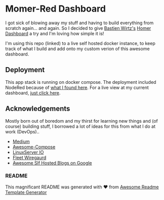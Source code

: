 
# Momer-Red Dashboard

I got sick of blowing away my stuff and having to build everything from scratch again... and again. So I decided to give [Bastien Wirtz's](https://github.com/bastienwirtz) [Homer Dashboard](https://github.com/bastienwirtz/homer) a try and I'm loving how simple it is! 

I'm using this repo (linked) to a live self hosted docker instance, to keep track of what I build and add onto my custom verion of this awesome dashboard.


## Deployment

This app stack is running on docker compose. The deployment included NodeRed because of [what I found here](https://flows.nodered.org/flow/4b6406c9a684c26ace0430dd1826e95d). For a live view at my current dashboard, [just click here](https://dashboard.molovestoshare.com/). 


## Acknowledgements

Mostly born out of boredom and my thirst for learning new things and (of course) building stuff, I borrowed a lot of ideas for this from what I do at work (DevOps)..

 - [Medium](https://medium.com/)
 - [Awesome-Compose](https://github.com/docker/awesome-compose)
 - [LinuxServer IO](https://www.linuxserver.io/)
 - [Fleet Wiregaurd](https://github.com/linuxserver/docker-wireguard)
 - [Awesome Slf Hosted Blogs on Google](https://lmgtfy.app/?q=self+hosted+development+projects)


### README
This magnificant README was generated with ❤️ from [Awesome Readme Template Generator](https://readme.so/)
